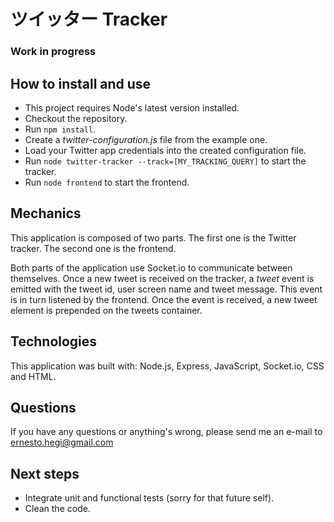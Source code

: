 # ツイッター Tracker
### Work in progress

## How to install and use

- This project requires Node's latest version installed.
- Checkout the repository.
- Run `npm install`.
- Create a *twitter-configuration.js* file from the example one.
- Load your Twitter app credentials into the created configuration file.
- Run `node twitter-tracker --track=[MY_TRACKING_QUERY]` to start the tracker.
- Run `node frontend` to start the frontend.

## Mechanics

This application is composed of two parts. The first one is the Twitter tracker. The second one is the frontend.

Both parts of the application use Socket.io to communicate between themselves. Once a new tweet is received on the tracker, a *tweet* event is emitted with the tweet id, user screen name and tweet message. This event is in turn listened by the frontend. Once the event is received, a new tweet element is prepended on the tweets container.

## Technologies

This application was built with:
Node.js, Express, JavaScript, Socket.io, CSS and HTML.

## Questions

If you have any questions or anything's wrong, please send me an e-mail to <a href="mailto:ernesto.hegi@gmail.com"> ernesto.hegi@gmail.com</a>

## Next steps

- Integrate unit and functional tests (sorry for that future self).
- Clean the code.
